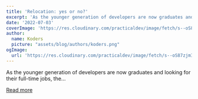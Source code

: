 ```yaml
---
title: 'Relocation: yes or no?'
excerpt: 'As the younger generation of developers are now graduates and looking for their full-time jobs, the...'
date: '2022-07-03'
coverImage: 'https://res.cloudinary.com/practicaldev/image/fetch/s--oS87zjmI--/c_imagga_scale,f_auto,fl_progressive,h_420,q_auto,w_1000/https://dev-to-uploads.s3.amazonaws.com/uploads/articles/fxgooijzjezw2t8tpgwe.jpg'
author:
  name: Koders
  picture: "assets/blog/authors/koders.png"
ogImage:
  url: 'https://res.cloudinary.com/practicaldev/image/fetch/s--oS87zjmI--/c_imagga_scale,f_auto,fl_progressive,h_420,q_auto,w_1000/https://dev-to-uploads.s3.amazonaws.com/uploads/articles/fxgooijzjezw2t8tpgwe.jpg'
---
```


As the younger generation of developers are now graduates and looking for their full-time jobs, the...

[Read more](https://dev.to/tmchuynh/relocation-yes-or-no-31no)

